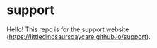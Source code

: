 # support
Hello! This repo is for the support website (https://littledinosaursdaycare.github.io/support).
